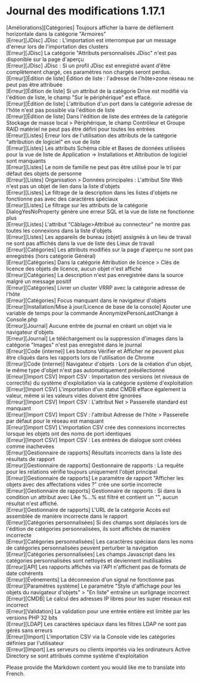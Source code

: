# Journal des modifications 1.17.1

[Améliorations][Catégories]                        Toujours afficher la barre de défilement horizontale dans la catégorie "Armoires"  
[Erreur][JDisc]                                    JDisc : L'importation est interrompue par un message d'erreur lors de l'importation des clusters  
[Erreur][JDisc]                                    La catégorie "Attributs personnalisés JDisc" n'est pas disponible sur la page d'aperçu  
[Erreur][JDisc]                                    JDisc : Si un profil JDisc est enregistré avant d'être complètement chargé, ces paramètres non chargés seront perdus.  
[Erreur][Édition de liste]                         Édition de liste : l'adresse de l'hôte>zone réseau ne peut pas être attribuée  
[Erreur][Édition de liste]                         Si un attribut de la catégorie Drive est modifié via l'édition de liste, le champ "Sur le périphérique" est effacé.  
[Erreur][Édition de liste]                         L'attribution d'un port dans la catégorie adresse de l'hôte n'est pas possible via l'édition de liste  
[Erreur][Édition de liste]                         Dans l'édition de liste des entrées de la catégorie Stockage de masse local > Périphérique, le champ Contrôleur et Groupe RAID matériel ne peut pas être défini pour toutes les entrées  
[Erreur][Listes]                                   Erreur lors de l'utilisation des attributs de la catégorie "attribution de logiciel" en vue de liste  
[Erreur][Listes]                                   Les attributs Schéma cible et Bases de données utilisées pour la vue de liste de Application -> Installations et Attribution de logiciel sont manquants  
[Erreur][Listes]                                   Le nom de famille ne peut pas être utilisé pour le tri par défaut des objets de personne  
[Erreur][Listes]                                   Organisation > Données principales : L'attribut Site Web n'est pas un objet de lien dans la liste d'objets  
[Erreur][Listes]                                   Le filtrage de la description dans les listes d'objets ne fonctionne pas avec des caractères spéciaux  
[Erreur][Listes]                                   Le filtrage sur les attributs de la catégorie DialogYesNoProperty génère une erreur SQL et la vue de liste ne fonctionne plus  
[Erreur][Listes]                                   L'attribut "Câblage>Attribué au connecteur" ne montre pas toutes les connexions dans la liste d'objets  
[Erreur][Listes]                                   Les appareils de bureau (objet) assignés à un lieu de travail ne sont pas affichés dans la vue de liste des Lieux de travail  
[Erreur][Catégories]                              Les attributs modifiés sur la page d'aperçu ne sont pas enregistrés (hors catégorie Général)  
[Erreur][Catégories]                              Dans la catégorie Attribution de licence > Clés de licence des objets de licence, aucun objet n'est affiché  
[Erreur][Catégories]                              La description n'est pas enregistrée dans la source malgré un message positif  
[Erreur][Catégories]                              Livrer un cluster VRRP avec la catégorie adresse de l'hôte  
[Erreur][Catégories]                              Focus manquant dans le navigateur d'objets  
[Erreur][Installation/Mise à jour/Licence de base de la console] Ajouter une variable de temps pour la commande AnonymizePersonLastChange à Console.php  
[Erreur][Journal]                                 Aucune entrée de journal en créant un objet via le navigateur d'objets  
[Erreur][Journal]                                 Le téléchargement ou la suppression d'images dans la catégorie "Images" n'est pas enregistré dans le journal  
[Erreur][Code (interne)]                          Les boutons Vérifier et Afficher ne peuvent plus être cliqués dans les rapports lors de l'utilisation de Chrome  
[Erreur][Code (interne)]                          Navigateur d'objets : Lors de la création d'un objet, le même type d'objet n'est pas automatiquement présélectionné  
[Erreur][Import CSV]                              Import CSV : Importation des versions (et niveaux de correctifs) du système d'exploitation via la catégorie système d'exploitation  
[Erreur][Import CSV]                              L'importation d'un statut CMDB efface également la valeur, même si les valeurs vides doivent être ignorées  
[Erreur][Import CSV]                              Import CSV : L'attribut Net > Passerelle standard est manquant  
[Erreur][Import CSV]                              Import CSV : l'attribut Adresse de l'hôte > Passerelle par défaut pour le réseau est manquant  
[Erreur][Import CSV]                              L'importation CSV crée des connexions incorrectes lorsque les objets ont des noms de port identiques  
[Erreur][Import CSV]                              Import CSV : Les entrées de dialogue sont créées comme inachevées  
[Erreur][Gestionnaire de rapports]                 Résultats incorrects dans la liste des résultats de rapport  
[Erreur][Gestionnaire de rapports]                 Gestionnaire de rapports : La requête pour les relations vérifie toujours uniquement l'objet principal  
[Erreur][Gestionnaire de rapports]                 Le paramètre de rapport "Afficher les objets avec des affectations vides ?" crée une sortie incorrecte  
[Erreur][Gestionnaire de rapports]                 Gestionnaire de rapports : Si dans la condition un attribut avec Like %...% est filtré et contient un "\", aucun résultat n'est affiché.  
[Erreur][Gestionnaire de rapports]                 L'URL de la catégorie Accès est assemblée de manière incorrecte dans le rapport  
[Erreur][Catégories personnalisées]                Si des champs sont déplacés lors de l'édition de catégories personnalisées, ils sont affichés de manière incorrecte  
[Erreur][Catégories personnalisées]                Les caractères spéciaux dans les noms de catégories personnalisées peuvent perturber la navigation  
[Erreur][Catégories personnalisées]                Les champs Javascript dans les catégories personnalisées sont nettoyés et deviennent inutilisables  
[Erreur][API]                                     Les rapports affichés via l'API n'affichent pas de formats de date cohérents  
[Erreur][Événements]                              La déconnexion d'un signal ne fonctionne pas  
[Erreur][Paramètres système]                      Le paramètre "Style d'affichage pour les objets du navigateur d'objets" > "En liste" entraîne un surlignage incorrect  
[Erreur][CMDB]                                    Le calcul des adresses IP libres pour les super réseaux est incorrect  
[Erreur][Validation]                              La validation pour une entrée entière est limitée par les versions PHP 32 bits  
[Erreur][LDAP]                                    Les caractères spéciaux dans les filtres LDAP ne sont pas gérés sans erreurs  
[Erreur][Import]                                  L'importation CSV via la Console vide les catégories définies par l'utilisateur  
[Erreur][Import]                                  Les serveurs ou clients importés via les ordinateurs Active Directory se sont attribués comme système d'exploitation  

Please provide the Markdown content you would like me to translate into French.
